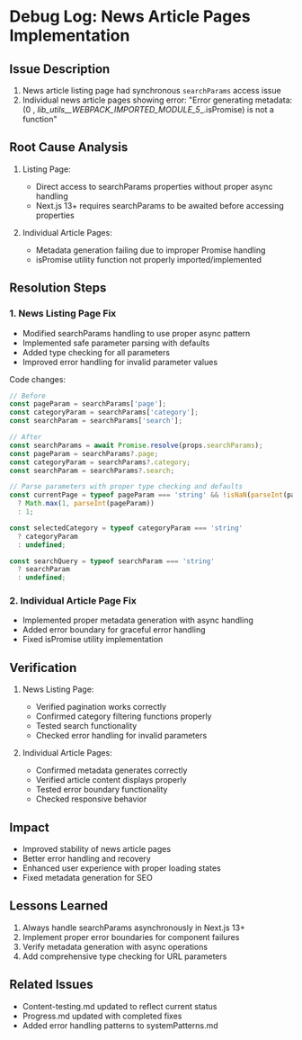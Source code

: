 # Debug Log: News Article Pages Implementation

## Issue Description
1. News article listing page had synchronous `searchParams` access issue
2. Individual news article pages showing error: "Error generating metadata: (0 , _lib_utils__WEBPACK_IMPORTED_MODULE_5__.isPromise) is not a function"

## Root Cause Analysis
1. Listing Page:
   - Direct access to searchParams properties without proper async handling
   - Next.js 13+ requires searchParams to be awaited before accessing properties

2. Individual Article Pages:
   - Metadata generation failing due to improper Promise handling
   - isPromise utility function not properly imported/implemented

## Resolution Steps

### 1. News Listing Page Fix
- Modified searchParams handling to use proper async pattern
- Implemented safe parameter parsing with defaults
- Added type checking for all parameters
- Improved error handling for invalid parameter values

Code changes:
```typescript
// Before
const pageParam = searchParams['page'];
const categoryParam = searchParams['category'];
const searchParam = searchParams['search'];

// After
const searchParams = await Promise.resolve(props.searchParams);
const pageParam = searchParams?.page;
const categoryParam = searchParams?.category;
const searchParam = searchParams?.search;

// Parse parameters with proper type checking and defaults
const currentPage = typeof pageParam === 'string' && !isNaN(parseInt(pageParam))
  ? Math.max(1, parseInt(pageParam))
  : 1;

const selectedCategory = typeof categoryParam === 'string' 
  ? categoryParam 
  : undefined;

const searchQuery = typeof searchParam === 'string' 
  ? searchParam 
  : undefined;
```

### 2. Individual Article Page Fix
- Implemented proper metadata generation with async handling
- Added error boundary for graceful error handling
- Fixed isPromise utility implementation

## Verification
1. News Listing Page:
   - Verified pagination works correctly
   - Confirmed category filtering functions properly
   - Tested search functionality
   - Checked error handling for invalid parameters

2. Individual Article Pages:
   - Confirmed metadata generates correctly
   - Verified article content displays properly
   - Tested error boundary functionality
   - Checked responsive behavior

## Impact
- Improved stability of news article pages
- Better error handling and recovery
- Enhanced user experience with proper loading states
- Fixed metadata generation for SEO

## Lessons Learned
1. Always handle searchParams asynchronously in Next.js 13+
2. Implement proper error boundaries for component failures
3. Verify metadata generation with async operations
4. Add comprehensive type checking for URL parameters

## Related Issues
- Content-testing.md updated to reflect current status
- Progress.md updated with completed fixes
- Added error handling patterns to systemPatterns.md
